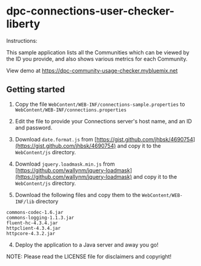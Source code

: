 # dpc-connections-user-checker-liberty

Instructions:

This sample application lists all the Communities which can be viewed by the ID you provide, and also shows
various metrics for each Community.

View demo at <a target="top" href="https://dpc-community-usage-checker.mybluemix.net">https://dpc-community-usage-checker.mybluemix.net</a>

## Getting started

1. Copy the file `WebContent/WEB-INF/connections-sample.properties` to `WebContent/WEB-INF/connections.properties`

1. Edit the file to provide your Connections server's host name, and an ID and password.

1. Download `date.format.js` from [https://gist.github.com/jhbsk/4690754](https://gist.github.com/jhbsk/4690754) and copy it to the `WebContent/js` directory.

1. Download `jquery.loadmask.min.js` from [https://github.com/wallynm/jquery-loadmask](https://github.com/wallynm/jquery-loadmask) and copy it to the `WebContent/js` directory.

1. Download the following files and copy them to the `WebContent/WEB-INF/lib` directory

  ```none
  commons-codec-1.6.jar
  commons-logging-1.1.3.jar
  fluent-hc-4.3.4.jar
  httpclient-4.3.4.jar
  httpcore-4.3.2.jar
  ```

4. Deploy the application to a Java server and away you go!

NOTE: Please read the LICENSE file for disclaimers and copyright!
